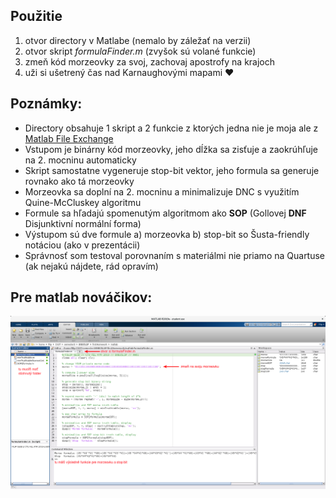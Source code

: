 ## Použitie
1. otvor directory v Matlabe (nemalo by záležať na verzii)
2. otvor skript *formulaFinder.m* (zvyšok sú volané funkcie)
3. zmeň kód morzeovky za svoj, zachovaj apostrofy na krajoch
4. uži si ušetrený čas nad Karnaughovými mapami :heart:

## Poznámky:
- Directory obsahuje 1 skript a 2 funkcie z ktorých jedna nie je moja ale z [Matlab File Exchange](https://www.mathworks.com/matlabcentral/fileexchange/37118-mintruthtable-tt-flags)
- Vstupom je binárny kód morzeovky, jeho dĺžka sa zisťuje a zaokrúhľuje na 2. mocninu automaticky
- Skript samostatne vygeneruje stop-bit vektor, jeho formula sa generuje rovnako ako tá morzeovky
- Morzeovka sa doplní na 2. mocninu a minimalizuje DNC s využitím Quine-McCluskey algoritmu
- Formule sa hľadajú spomenutým algoritmom ako **SOP** (Gollovej **DNF** Disjunktivní normální forma)
- Výstupom sú dve formule a) morzeovka b) stop-bit so Šusta-friendly notáciou (ako v prezentácii)
- Správnosť som testoval porovnaním s materiálmi nie priamo na Quartuse (ak nejakú nájdete, rád opravím)

## Pre matlab nováčikov:
![matlab help](https://github.com/gaibinus/CTU-FEL-B0B35LSP-HW01matlab/blob/master/matlabHowTo.png)
